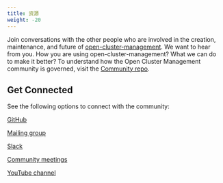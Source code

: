 ```yaml
---
title: 资源
weight: -20
---
```


Join conversations with the other people who are involved in the creation, maintenance, and future of [open-cluster-management](https://github.com/open-cluster-management-io). We want to hear from you. How you are using open-cluster-management? What we can do to make it better? To understand how the Open Cluster Management community is governed, visit the [Community repo](https://github.com/open-cluster-management-io/community).

## Get Connected

See the following options to connect with the community:

[GitHub](https://github.com/open-cluster-management-io)

[Mailing group](https://groups.google.com/g/open-cluster-management)

[Slack](https://kubernetes.slack.com/archives/C01GE7YSUUF)

[Community meetings](https://github.com/open-cluster-management-io/community/projects/1)

[YouTube channel](https://www.youtube.com/channel/UC7xxOh2jBM5Jfwt3fsBzOZw)
